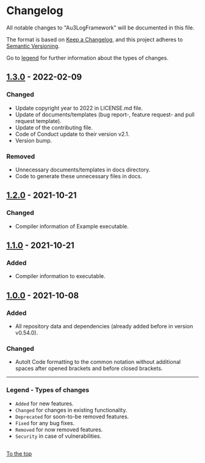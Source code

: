 #####

# Changelog

All notable changes to "Au3LogFramework" will be documented in this file.

The format is based on [Keep a Changelog](https://keepachangelog.com/en/1.0.0/),
and this project adheres to [Semantic Versioning](https://semver.org/spec/v2.0.0.html).

Go to [legend](#legend---types-of-changes) for further information about the types of changes.

## [1.3.0] - 2022-02-09

### Changed

- Update copyright year to 2022 in LICENSE.md file.
- Update of documents/templates (bug report-, feature request- and pull request template).
- Update of the contributing file.
- Code of Conduct update to their version v2.1.
- Version bump.

### Removed

- Unnecessary documents/templates in docs directory.
- Code to generate these unnecessary files in docs.

## [1.2.0] - 2021-10-21

### Changed

- Compiler information of Example executable.

## [1.1.0] - 2021-10-21

### Added

- Compiler information to executable.

## [1.0.0] - 2021-10-08

### Added

- All repository data and dependencies (already added before in version v0.54.0).

### Changed

- AutoIt Code formatting to the common notation without additional spaces after opened brackets and before closed brackets.

[1.3.0]: https://github.com/Sven-Seyfert/Au3LogFramework/compare/v1.2.0...v1.3.0
[1.2.0]: https://github.com/Sven-Seyfert/Au3LogFramework/compare/v1.1.0...v1.2.0
[1.1.0]: https://github.com/Sven-Seyfert/Au3LogFramework/compare/v1.0.0...v1.1.0
[1.0.0]: https://github.com/Sven-Seyfert/Au3LogFramework/releases/tag/v1.0.0

---

### Legend - Types of changes

- `Added` for new features.
- `Changed` for changes in existing functionality.
- `Deprecated` for soon-to-be removed features.
- `Fixed` for any bug fixes.
- `Removed` for now removed features.
- `Security` in case of vulnerabilities.

##

[To the top](#)
